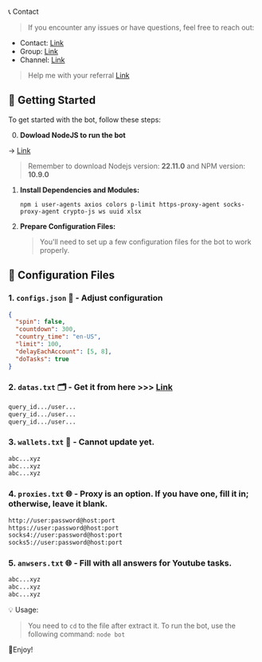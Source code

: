 📞 Contact

> If you encounter any issues or have questions, feel free to reach out:

- Contact: [Link](t.me/MeoMunDep)
- Group: [Link](t.me/KeoAirDropFreeNe)
- Channel: [Link](t.me/KeoAirDropFreeNee)

> Help me with your referral [Link](https://t.me/seed_coin_bot?startapp=6713068747)

## 🚀 Getting Started

To get started with the bot, follow these steps:

0. **Dowload NodeJS to run the bot**

-> [Link](https://t.me/KeoAirDropFreeNe/257/1462)

> Remember to download Nodejs version: **22.11.0** and NPM version: **10.9.0**

1. **Install Dependencies and Modules:**

   ```
   npm i user-agents axios colors p-limit https-proxy-agent socks-proxy-agent crypto-js ws uuid xlsx
   ```

2. **Prepare Configuration Files:**

   > You'll need to set up a few configuration files for the bot to work properly.

## 📁 Configuration Files

### 1. `configs.json` 📜 - Adjust configuration

```json
{
  "spin": false,
  "countdown": 300,
  "country_time": "en-US",
  "limit": 100,
  "delayEachAccount": [5, 8],
  "doTasks": true
}

```

### 2. `datas.txt` 🗂️ - Get it from here >>> [Link](https://t.me/KeoAirDropFreeNe/257/6879)

```txt
query_id.../user...
query_id.../user...
query_id.../user...
```

### 3. `wallets.txt` 💼 - Cannot update yet.

```txt - wallet address
abc...xyz
abc...xyz
abc...xyz
```

### 4. `proxies.txt` 🌐 - Proxy is an option. If you have one, fill it in; otherwise, leave it blank.

```txt
http://user:password@host:port
https://user:password@host:port
socks4://user:password@host:port
socks5://user:password@host:port
```

### 5. `anwsers.txt` 🌐 - Fill with all answers for Youtube tasks.

```txt
abc...xyz
abc...xyz
abc...xyz
```

💡 Usage:

> You need to `cd` to the file after extract it.
> To run the bot, use the following command: `node bot`

🎇Enjoy!
